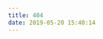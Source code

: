 ```yaml
---
title: 404
date: 2019-05-20 15:40:14
---
```

<!DOCTYPE html>
<html>
<head>
</head>
<body>
<script type="text/javascript" src="http://www.qq.com/404/search_children.js" charset="utf-8" homePageUrl="https://www.willielin.tk" homePageName="返回主页"></script>
</body>
</html>
